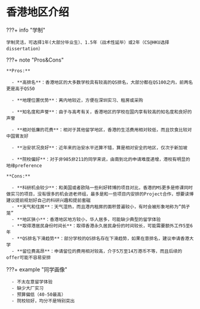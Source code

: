 # 香港地区介绍

???+ info "学制"

    学制灵活，可选择1年(大部分毕业生）、1.5年（战术性延毕）或2年（CS@HKU选择dissertation）

???+ note "Pros&Cons"
      
    **Pros:**

      - **高排名**：香港地区的大多数学校具有较高的QS排名，大部分都在QS100之内，前两名更是高于QS50
      
      - **地理位置优势**：离内地较近，方便在深圳实习、租房或采购
    
      - **知名度和声誉**：由于与高考有关，香港地区的学校在国内享有较高的知名度和良好的声誉
    
      - **相对低廉的花费**：相对于其他留学地区，香港的生活费用相对较低，而且饮食比较对中国胃友好
    
      - **治安状况良好**：近年来的治安水平还算不错，算是相对安全的地区，仅次于新加坡
    
      - **院校偏好**：对于非985非211的同学来说，由南到北的申请难度递增，港校有明显的地缘preference

    **Cons:**

      - **科研机会较少**：和美国或者欧陆一些利好转博的项目对比，香港的MS更多是修课同时做实习的项目，没有很多的机会进老师组，最多是和一些项目内安排的Project合作，想要读博建议提前规划好自己的科研兴趣和提前套磁
      - **天气和住房**：天气湿热，而且港内租房的面积普遍较小，有时会被形象地称为“鸽子笼”
      - **地区狭小**：香港地区地方较小，华人居多，可能缺少典型的留学体验
      - **取得港居民身份时间长**：取得香港永久居民身份的时间较长，可能需要额外工作5至6年
      - **QS排名下滑趋势**：部分学校的QS排名存在下滑趋势，如果在意排名，建议申请香港大学
      - **留位费高昂**：申请留位的费用相对较高，介于5万至14万港币不等，而且后续的offer可能不容易安排

???+ example "同学画像"

      - 不太在意留学体验
      - 缺少大厂实习
      - 预算偏低（40-50最高）
      - 院校较好，均分不是特别突出

